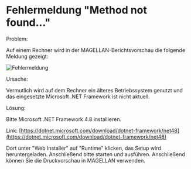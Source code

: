 # Fehlermeldung "Method not found..."

Problem: 

Auf einem Rechner  wird in der MAGELLAN-Berichtsvorschau die folgende Meldung gezeigt:

![Fehlermeldung](/assets/images/cr/17.png)

Ursache:

Vermutlich wird auf dem Rechner ein älteres Betriebssystem genutzt und das eingesetzte Microsoft .NET Framework ist nicht aktuell.

Lösung:

Bitte Microsoft .NET Framework 4.8 installieren. 

Link: [https://dotnet.microsoft.com/download/dotnet-framework/net48](https://dotnet.microsoft.com/download/dotnet-framework/net48)

Dort unter "Web Installer" auf "Runtime" klicken, das Setup wird heruntergeladen. Anschließend bitte starten und ausführen. Anschließend können Sie die Druckvorschau in MAGELLAN verwenden.
